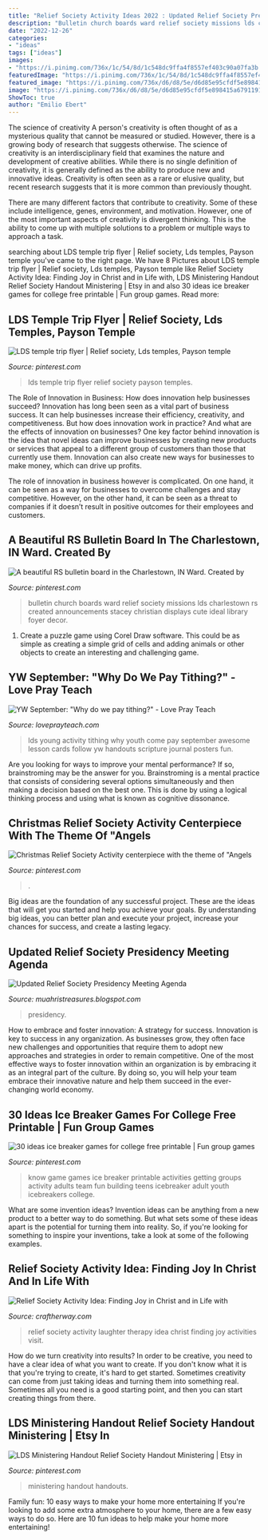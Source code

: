 ```yaml
---
title: "Relief Society Activity Ideas 2022 : Updated Relief Society Presidency Meeting Agenda"
description: "Bulletin church boards ward relief society missions lds charlestown rs created announcements stacey christian displays cute ideal library foyer decor"
date: "2022-12-26"
categories:
- "ideas"
tags: ["ideas"]
images:
- "https://i.pinimg.com/736x/1c/54/8d/1c548dc9ffa4f8557ef403c90a07fa3b.jpg"
featuredImage: "https://i.pinimg.com/736x/1c/54/8d/1c548dc9ffa4f8557ef403c90a07fa3b.jpg"
featured_image: "https://i.pinimg.com/736x/d6/d8/5e/d6d85e95cfdf5e898415a67911917fa9.jpg"
image: "https://i.pinimg.com/736x/d6/d8/5e/d6d85e95cfdf5e898415a67911917fa9.jpg"
ShowToc: true
author: "Emilio Ebert"
---
```



The science of creativity
A person's creativity is often thought of as a mysterious quality that cannot be measured or studied. However, there is a growing body of research that suggests otherwise. The science of creativity is an interdisciplinary field that examines the nature and development of creative abilities.
While there is no single definition of creativity, it is generally defined as the ability to produce new and innovative ideas. Creativity is often seen as a rare or elusive quality, but recent research suggests that it is more common than previously thought.

There are many different factors that contribute to creativity. Some of these include intelligence, genes, environment, and motivation. However, one of the most important aspects of creativity is divergent thinking. This is the ability to come up with multiple solutions to a problem or multiple ways to approach a task.

	

		
searching about LDS temple trip flyer | Relief society, Lds temples, Payson temple you've came to the right page. We have 8 Pictures about LDS temple trip flyer | Relief society, Lds temples, Payson temple like Relief Society Activity Idea: Finding Joy in Christ and in Life with, LDS Ministering Handout Relief Society Handout Ministering | Etsy in and also 30 ideas ice breaker games for college free printable | Fun group games. Read more:
		
    
## LDS Temple Trip Flyer | Relief Society, Lds Temples, Payson Temple

<img loading=lazy src="https://i.pinimg.com/736x/7a/d5/4a/7ad54af3ff56cca7848bfd9d6052aa13.jpg" onerror="this.onerror=null;this.src='https://tse1.mm.bing.net/th?id=OIP.-i3toBV3ZvaBe9yZbdiFtwHaJ4&amp;pid=15.1';" alt="LDS temple trip flyer | Relief society, Lds temples, Payson temple">

_Source: pinterest.com_

>lds temple trip flyer relief society payson temples. 

	

The Role of Innovation in Business: How does innovation help businesses succeed?
Innovation has long been seen as a vital part of business success. It can help businesses increase their efficiency, creativity, and competitiveness. But how does innovation work in practice? And what are the effects of innovation on businesses?
One key factor behind innovation is the idea that novel ideas can improve businesses by creating new products or services that appeal to a different group of customers than those that currently use them. Innovation can also create new ways for businesses to make money, which can drive up profits.

The role of innovation in business however is complicated. On one hand, it can be seen as a way for businesses to overcome challenges and stay competitive. However, on the other hand, it can be seen as a threat to companies if it doesn’t result in positive outcomes for their employees and customers.

    
## A Beautiful RS Bulletin Board In The Charlestown, IN Ward. Created By

<img loading=lazy src="https://i.pinimg.com/originals/33/bd/0a/33bd0a30c8db524e3a0d3a4957e7d290.jpg" onerror="this.onerror=null;this.src='https://tse4.mm.bing.net/th?id=OIP.4skXykFR5KDTe5Y_GJCyUQHaFj&amp;pid=15.1';" alt="A beautiful RS bulletin board in the Charlestown, IN Ward. Created by">

_Source: pinterest.com_

>bulletin church boards ward relief society missions lds charlestown rs created announcements stacey christian displays cute ideal library foyer decor. 

	

1. Create a puzzle game using Corel Draw software. This could be as simple as creating a simple grid of cells and adding animals or other objects to create an interesting and challenging game. 

    
## YW September: &quot;Why Do We Pay Tithing?&quot; - Love Pray Teach

<img loading=lazy src="https://s3-us-west-2.amazonaws.com/lpt-youngwomen/September/Why+do+we+pay+tithing%3F/Tithing_YWSeptember-Honesty-Collage.jpg" onerror="this.onerror=null;this.src='https://tse1.mm.bing.net/th?id=OIP.E5cgP84kQo55ma4ZHnlYRwHaMh&amp;pid=15.1';" alt="YW September: &quot;Why do we pay tithing?&quot; - Love Pray Teach">

_Source: loveprayteach.com_

>lds young activity tithing why youth come pay september awesome lesson cards follow yw handouts scripture journal posters fun. 

	

Are you looking for ways to improve your mental performance? If so, brainstroming may be the answer for you. Brainstroming is a mental practice that consists of considering several options simultaneously and then making a decision based on the best one. This is done by using a logical thinking process and using what is known as cognitive dissonance.

    
## Christmas Relief Society Activity Centerpiece With The Theme Of &quot;Angels

<img loading=lazy src="https://i.pinimg.com/originals/c6/b0/32/c6b032be9520b29aa41fbfa1531b9598.jpg" onerror="this.onerror=null;this.src='https://tse1.mm.bing.net/th?id=OIP.FmcmM6JIzDgduxpwvs83YgHaJ4&amp;pid=15.1';" alt="Christmas Relief Society Activity centerpiece with the theme of &quot;Angels">

_Source: pinterest.com_

>. 

	

Big ideas are the foundation of any successful project. These are the ideas that will get you started and help you achieve your goals. By understanding big ideas, you can better plan and execute your project, increase your chances for success, and create a lasting legacy.

    
## Updated Relief Society Presidency Meeting Agenda

<img loading=lazy src="https://1.bp.blogspot.com/-NP7kP1OhDgY/Xz_j38YIW1I/AAAAAAAACYw/bLH-Kj7GwqYKaPbPwZGsmaWwl2ojM0vgQCLcBGAsYHQ/w1200-h630-p-k-no-nu/Collage%2B2020-08-21%2B11_52_32.jpg" onerror="this.onerror=null;this.src='https://tse2.mm.bing.net/th?id=OIP.g2VZNEd22MGSCDu02umCOQHaD4&amp;pid=15.1';" alt="Updated Relief Society Presidency Meeting Agenda">

_Source: muahristreasures.blogspot.com_

>presidency. 

	

How to embrace and foster innovation: A strategy for success.
Innovation is key to success in any organization. As businesses grow, they often face new challenges and opportunities that require them to adopt new approaches and strategies in order to remain competitive. One of the most effective ways to foster innovation within an organization is by embracing it as an integral part of the culture. By doing so, you will help your team embrace their innovative nature and help them succeed in the ever-changing world economy.

    
## 30 Ideas Ice Breaker Games For College Free Printable | Fun Group Games

<img loading=lazy src="https://i.pinimg.com/736x/d6/d8/5e/d6d85e95cfdf5e898415a67911917fa9.jpg" onerror="this.onerror=null;this.src='https://tse4.mm.bing.net/th?id=OIP.6jz-ZGLicrNZe0RyIfSgHwAAAA&amp;pid=15.1';" alt="30 ideas ice breaker games for college free printable | Fun group games">

_Source: pinterest.com_

>know game games ice breaker printable activities getting groups activity adults team fun building teens icebreaker adult youth icebreakers college. 

	

What are some invention ideas?
Invention ideas can be anything from a new product to a better way to do something. But what sets some of these ideas apart is the potential for turning them into reality. So, if you're looking for something to inspire your inventions, take a look at some of the following examples.

    
## Relief Society Activity Idea: Finding Joy In Christ And In Life With

<img loading=lazy src="https://craftherway.com/wp-content/uploads/2018/05/relief-society-activity-ideas-laughter-therapy-pinterest-2.png" onerror="this.onerror=null;this.src='https://tse3.mm.bing.net/th?id=OIP.yr3aWEaPIL7mb6Ue0RPhfQHaLH&amp;pid=15.1';" alt="Relief Society Activity Idea: Finding Joy in Christ and in Life with">

_Source: craftherway.com_

>relief society activity laughter therapy idea christ finding joy activities visit. 

	

How do we turn creativity into results?
In order to be creative, you need to have a clear idea of what you want to create. If you don't know what it is that you're trying to create, it's hard to get started. Sometimes creativity can come from just taking ideas and turning them into something real. Sometimes all you need is a good starting point, and then you can start creating things from there.

    
## LDS Ministering Handout Relief Society Handout Ministering | Etsy In

<img loading=lazy src="https://i.pinimg.com/736x/1c/54/8d/1c548dc9ffa4f8557ef403c90a07fa3b.jpg" onerror="this.onerror=null;this.src='https://tse2.mm.bing.net/th?id=OIP.O0qxwjEhTK1HUyhW91anvwHaLG&amp;pid=15.1';" alt="LDS Ministering Handout Relief Society Handout Ministering | Etsy in">

_Source: pinterest.com_

>ministering handout handouts. 

	

Family fun: 10 easy ways to make your home more entertaining
If you're looking to add some extra atmosphere to your home, there are a few easy ways to do so. Here are 10 fun ideas to help make your home more entertaining!

